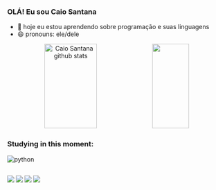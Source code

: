 ### OLÁ! Eu sou Caio Santana



- 🔭 hoje eu estou aprendendo sobre programação e suas linguagens 
- 😄 pronouns: ele/dele
<div align="center">
  <img width="49%" height="195px" src="https://github-readme-stats.vercel.app/api?username=caioti88&show_icons=true&count_private=true&hide_border=true&title_color=2E8B57&icon_color=2E8B57&text_color=2E8B57&bg_color=A9A9A9" alt="Caio Santana github stats" /> 
  <img width="41%" height="195px" src="https://github-readme-stats.vercel.app/api/top-langs/?username=caioti88&layout=compact&hide_border=true&title_color=2E8B57&text_color=2E8B57&bg_color=A9A9A9" />
</div>

### Studying in this moment:
![python](https://img.shields.io/badge/Python-14354C?style=for-the-badge&logo=python&logoColor=white)&nbsp;


##

<div>
  <a href="https://instagram.com/caioga8" target="_blank"><img src="https://img.shields.io/badge/-Instagram-%23E4405F?style=for-the-badge&logo=instagram&logoColor=white" target="_blank"></a>
  <a href="https://discord.gg/_caioo" target="_blank"><img src="https://img.shields.io/badge/Discord-7289DA?style=for-the-badge&logo=discord&logoColor=white" target="_blank"></a> 
  <a href = "mailto:caiog9077@gmail.com"><img src="https://img.shields.io/badge/-Gmail-%23333?style=for-the-badge&logo=gmail&logoColor=white" target="_blank"></a>
  <a href="https://www.linkedin.com/in/"caio-santana-021601241" target="_blank"><img src="https://img.shields.io/badge/-LinkedIn-%230077B5?style=for-the-badge&logo=linkedin&logoColor=white" target="_blank"></a> 
  </div>
  





